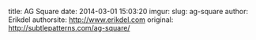 title: AG Square
date: 2014-03-01 15:03:20
imgur: 
slug: ag-square
author: Erikdel
authorsite: http://www.erikdel.com
original: http://subtlepatterns.com/ag-square/

